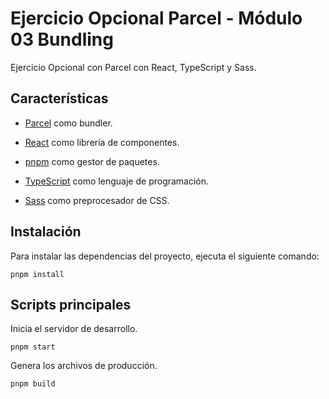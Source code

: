 # Ejercicio Opcional Parcel - Módulo 03 Bundling

Ejercicio Opcional con Parcel con React, TypeScript y Sass.

## Características

- [Parcel](https://parceljs.org/) como bundler.

- [React](https://es.reactjs.org/) como librería de componentes.

- [pnpm](https://pnpm.io/) como gestor de paquetes.

- [TypeScript](https://www.typescriptlang.org/) como lenguaje de programación.

- [Sass](https://sass-lang.com/) como preprocesador de CSS.

## Instalación

Para instalar las dependencias del proyecto, ejecuta el siguiente comando:

```shell
pnpm install
```

## Scripts principales

Inicia el servidor de desarrollo.

```shell
pnpm start
```

Genera los archivos de producción.

```shell
pnpm build
```
